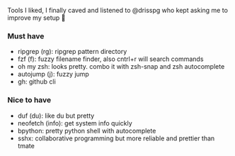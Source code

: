 Tools I liked, I finally caved and listened to @drisspg who kept asking me to improve my setup 👴

### Must have
* ripgrep (rg): ripgrep pattern directory
* fzf (f): fuzzy filename finder, also cntrl+r will search commands
* oh my zsh: looks pretty. combo it with zsh-snap and zsh autocomplete
* autojump (j): fuzzy jump
* gh: github cli

### Nice to have
* duf (du): like du but pretty
* neofetch (info): get system info quickly
* bpython: pretty python shell with autocomplete
* sshx: collaborative programming but more reliable and prettier than tmate
